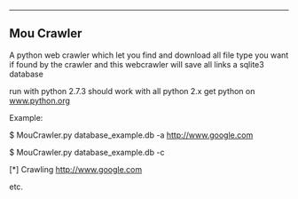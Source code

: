 ----------------------------------------
Mou Crawler
----------------------------------------
A python web crawler which let you find and download all file type you want if found by the crawler and this webcrawler will save all links a sqlite3 database

run with python 2.7.3 should work with all python 2.x
get python on www.python.org

Example:

$ MouCrawler.py database_example.db -a http://www.google.com

$ MouCrawler.py database_example.db -c

[*] Crawling http://www.google.com

etc.

